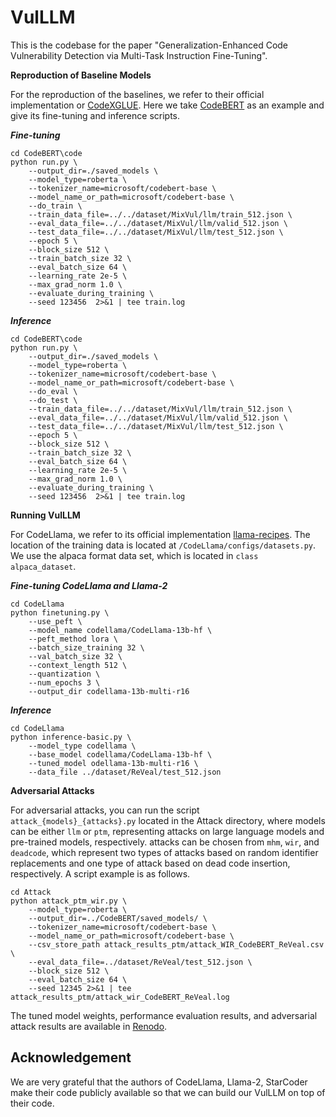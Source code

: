 # VulLLM

This is the codebase for the paper "Generalization-Enhanced Code Vulnerability Detection via Multi-Task Instruction Fine-Tuning".

**Reproduction of Baseline Models**

For the reproduction of the baselines, we refer to their official implementation or [CodeXGLUE](https://github.com/microsoft/CodeXGLUE). Here we take [CodeBERT](https://github.com/microsoft/CodeXGLUE/tree/main/Code-Code/Defect-detection) as an example and give its fine-tuning and inference scripts.

***Fine-tuning***
```
cd CodeBERT\code
python run.py \
    --output_dir=./saved_models \
    --model_type=roberta \
    --tokenizer_name=microsoft/codebert-base \
    --model_name_or_path=microsoft/codebert-base \
    --do_train \
    --train_data_file=../../dataset/MixVul/llm/train_512.json \
    --eval_data_file=../../dataset/MixVul/llm/valid_512.json \
    --test_data_file=../../dataset/MixVul/llm/test_512.json \
    --epoch 5 \
    --block_size 512 \
    --train_batch_size 32 \
    --eval_batch_size 64 \
    --learning_rate 2e-5 \
    --max_grad_norm 1.0 \
    --evaluate_during_training \
    --seed 123456  2>&1 | tee train.log
```

***Inference***

```
cd CodeBERT\code
python run.py \
    --output_dir=./saved_models \
    --model_type=roberta \
    --tokenizer_name=microsoft/codebert-base \
    --model_name_or_path=microsoft/codebert-base \
    --do_eval \
    --do_test \
    --train_data_file=../../dataset/MixVul/llm/train_512.json \
    --eval_data_file=../../dataset/MixVul/llm/valid_512.json \
    --test_data_file=../../dataset/MixVul/llm/test_512.json \
    --epoch 5 \
    --block_size 512 \
    --train_batch_size 32 \
    --eval_batch_size 64 \
    --learning_rate 2e-5 \
    --max_grad_norm 1.0 \
    --evaluate_during_training \
    --seed 123456  2>&1 | tee train.log
```

**Running VulLLM**

For CodeLlama, we refer to its official implementation [llama-recipes](https://github.com/facebookresearch/llama-recipes). The location of the training data is located at `/CodeLlama/configs/datasets.py`. We use the alpaca format data set, which is located in `class alpaca_dataset`.

***Fine-tuning CodeLlama and Llama-2***
```
cd CodeLlama
python finetuning.py \
    --use_peft \
    --model_name codellama/CodeLlama-13b-hf \
    --peft_method lora \
    --batch_size_training 32 \
    --val_batch_size 32 \
    --context_length 512 \
    --quantization \
    --num_epochs 3 \
    --output_dir codellama-13b-multi-r16
```

***Inference***
```
cd CodeLlama
python inference-basic.py \
    --model_type codellama \
    --base_model codellama/CodeLlama-13b-hf \
    --tuned_model odellama-13b-multi-r16 \
    --data_file ../dataset/ReVeal/test_512.json
```

**Adversarial Attacks**

For adversarial attacks, you can run the script `attack_{models}_{attacks}.py` located in the Attack directory, where models can be either `llm` or `ptm`, representing attacks on large language models and pre-trained models, respectively. attacks can be chosen from `mhm`, `wir`, and `deadcode`, which represent two types of attacks based on random identifier replacements and one type of attack based on dead code insertion, respectively. A script example is as follows.
```
cd Attack
python attack_ptm_wir.py \
    --model_type=roberta \
    --output_dir=../CodeBERT/saved_models/ \
    --tokenizer_name=microsoft/codebert-base \
    --model_name_or_path=microsoft/codebert-base \
    --csv_store_path attack_results_ptm/attack_WIR_CodeBERT_ReVeal.csv \
    --eval_data_file=../dataset/ReVeal/test_512.json \
    --block_size 512 \
    --eval_batch_size 64 \
    --seed 12345 2>&1 | tee attack_results_ptm/attack_wir_CodeBERT_ReVeal.log
```
The tuned model weights, performance evaluation results, and adversarial attack results are available in [Renodo](https://zenodo.org/records/10677069).

## Acknowledgement

We are very grateful that the authors of CodeLlama, Llama-2, StarCoder make their code publicly available so that we can build our VulLLM on top of their code.